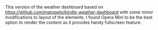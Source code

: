 This version of the weather dashboard based on https://github.com/matopeto/kindle-weather-dashboard with some minor modifications to layout of the elements.
I found Opera Mini to be the best option to render the content as it provides handy fullscreen feature.
